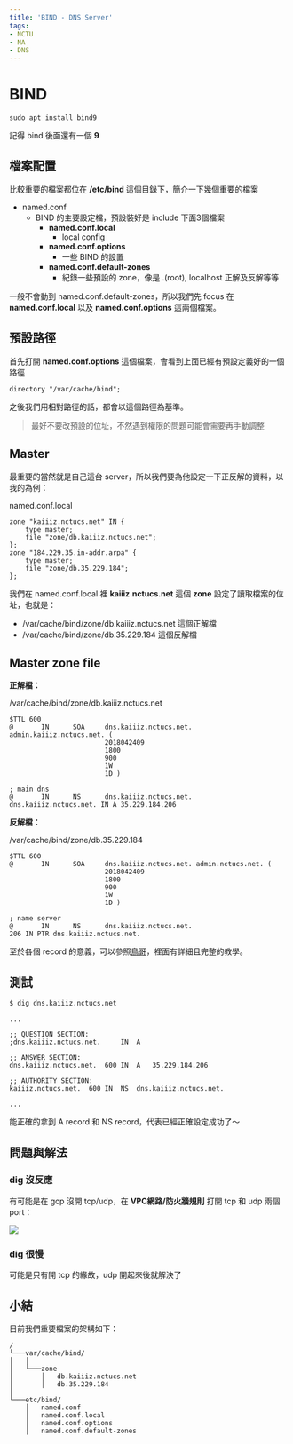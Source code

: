```yaml
---
title: 'BIND - DNS Server'
tags:
- NCTU
- NA
- DNS
---
```


# BIND

```shell
sudo apt install bind9
```

記得 bind 後面還有一個 **9**

## 檔案配置

比較重要的檔案都位在 **/etc/bind** 這個目錄下，簡介一下幾個重要的檔案

* named.conf
  * BIND 的主要設定檔，預設裝好是 include 下面3個檔案
    * **named.conf.local**
      * local config
    * **named.conf.options**
      * 一些 BIND 的設置
    * **named.conf.default-zones**
      * 紀錄一些預設的 zone，像是 .(root), localhost 正解及反解等等

一般不會動到 named.conf.default-zones，所以我們先 focus 在 **named.conf.local** 以及 **named.conf.options** 這兩個檔案。

## 預設路徑

首先打開 **named.conf.options** 這個檔案，會看到上面已經有預設定義好的一個路徑

```
directory "/var/cache/bind";
```

之後我們用相對路徑的話，都會以這個路徑為基準。

> 最好不要改預設的位址，不然遇到權限的問題可能會需要再手動調整

## Master

最重要的當然就是自己這台 server，所以我們要為他設定一下正反解的資料，以我的為例：

named.conf.local

```
zone "kaiiiz.nctucs.net" IN {
    type master;
    file "zone/db.kaiiiz.nctucs.net";
};
zone "184.229.35.in-addr.arpa" {
    type master;
    file "zone/db.35.229.184";
};
```

我們在 named.conf.local 裡 **kaiiiz.nctucs.net** 這個 **zone** 設定了讀取檔案的位址，也就是：

* /var/cache/bind/zone/db.kaiiiz.nctucs.net 這個正解檔
* /var/cache/bind/zone/db.35.229.184 這個反解檔

## Master zone file

**正解檔：**

/var/cache/bind/zone/db.kaiiiz.nctucs.net

```
$TTL 600
@       IN      SOA     dns.kaiiiz.nctucs.net. admin.kaiiiz.nctucs.net. (
                        2018042409
                        1800
                        900
                        1W
                        1D )

; main dns
@       IN      NS      dns.kaiiiz.nctucs.net.
dns.kaiiiz.nctucs.net. IN A 35.229.184.206
```

**反解檔：**

/var/cache/bind/zone/db.35.229.184

```
$TTL 600
@       IN      SOA     dns.kaiiiz.nctucs.net. admin.nctucs.net. (
                        2018042409
                        1800
                        900
                        1W
                        1D )

; name server
@       IN      NS      dns.kaiiiz.nctucs.net.
206 IN PTR dns.kaiiiz.nctucs.net.
```

至於各個 record 的意義，可以參照[鳥哥](http://linux.vbird.org/linux_server/0350dns.php#DNS_master_rr)，裡面有詳細且完整的教學。

## 測試

```console
$ dig dns.kaiiiz.nctucs.net

...

;; QUESTION SECTION:
;dns.kaiiiz.nctucs.net.		IN	A

;; ANSWER SECTION:
dns.kaiiiz.nctucs.net.	600	IN	A	35.229.184.206

;; AUTHORITY SECTION:
kaiiiz.nctucs.net.	600	IN	NS	dns.kaiiiz.nctucs.net.

...
```

能正確的拿到 A record 和 NS record，代表已經正確設定成功了～

## 問題與解法

### dig 沒反應

有可能是在 gcp 沒開 tcp/udp，在 **VPC網路/防火牆規則** 打開 tcp 和 udp 兩個port：

![](2018-05-04-01-57-11.png)

### dig 很慢

可能是只有開 tcp 的緣故，udp 開起來後就解決了

## 小結

目前我們重要檔案的架構如下：

```
/
└───var/cache/bind/
│   │
│   └───zone
│       │   db.kaiiiz.nctucs.net
│       │   db.35.229.184
│
└───etc/bind/
    │   named.conf
    │   named.conf.local
    │   named.conf.options
    │   named.conf.default-zones
```
